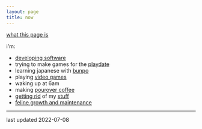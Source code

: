 ```yaml
---
layout: page
title: now
---
```


[what this page is](https://nownownow.com/about)

i'm:
- [developing software](https://www.linkedin.com/in/lizdemin/)
- trying to make games for the [playdate](https://play.date/)
- learning japanese with [bunpo](https://getbunpo.com/)
- playing [video games](games)
- waking up at 6am
- making [pourover coffee](v60)
- [getting rid](https://en.wikipedia.org/wiki/Minimalism#Minimalist_lifestyle) of my [stuff](stuff)
- [feline growth and maintenance](cats)

***

last updated 2022-07-08